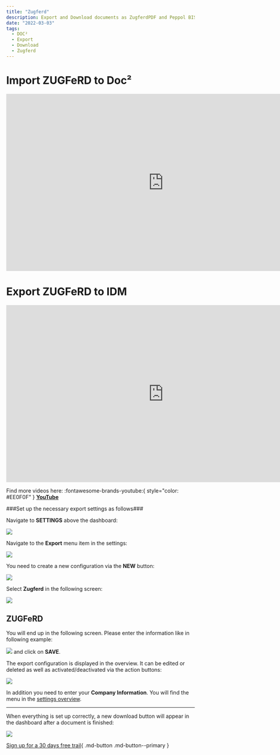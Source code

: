 ```yaml
---
title: "Zugferd"
description: Export and Download documents as ZugferdPDF and Peppol BIS Billing
date: "2022-03-03"
tags:
  - DOC²
  - Export
  - Download
  - Zugferd
---
```


# Import ZUGFeRD to Doc²

<div class="video-container">
<iframe width="840" height="472.5" src="https://www.youtube-nocookie.com/embed/e9ekKDj0rMU" frameborder="0" allow="accelerometer; autoplay; clipboard-write; encrypted-media; gyroscope; picture-in-picture" allowfullscreen></iframe>
</div>


# Export ZUGFeRD to IDM

<div class="video-container">
<iframe width="840" height="472.5" src="https://www.youtube-nocookie.com/embed/JUzkgCYdBU4" frameborder="0" allow="accelerometer; autoplay; clipboard-write; encrypted-media; gyroscope; picture-in-picture" allowfullscreen></iframe>
</div>

Find more videos here: :fontawesome-brands-youtube:{ style="color: #EE0F0F" } [__YouTube__](https://www.youtube.com/channel/UC19DwHXz5nwU2KBdtNr734g)


###Set up the necessary export settings as follows###

Navigate to **SETTINGS** above the dashboard:

![](/_images/doc2/DOC²_Dashboard_Settings.png)

Navigate to the **Export** menu item in the settings:

![](/_images/doc2/DOC²_Settings_Export.png)

You need to create a new configuration via the **NEW** button:

![](/_images/doc2/DOC²_ExportSettings_new.png)

Select **Zugferd** in the following screen:

![](/_images/doc2/DOC²_ExportSettings_SelectIntegration_Zugferd.png)

## **ZUGFeRD**

You will end up in the following screen. Please enter the information like in following example:

![](/_images/doc2/DOC²_ExportSettings_Zugferd.png)
and click on **SAVE**.


The export configuration is displayed in the overview. It can be edited or deleted as well as activated/deactivated via the action buttons:

![](/_images/doc2/DOC²_ExportSettings_Zugferd_ON.png)

In addition you need to enter your **Company Information**. You will find the menu in the [settings overview](/doc2/company-information/).

* * *

When everything is set up correctly, a new download button will appear in the dashboard after a document is finished:

![](/_images/doc2/DOC²_Download_ZugferdPDF.png)





[Sign up for a 30 days free trail](https://app.polydocs.io){ .md-button .md-button--primary }
